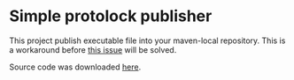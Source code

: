 # Simple protolock publisher 

This project publish executable file into your maven-local repository. 
This is a workaround before [this issue](https://github.com/nilslice/protolock/issues/143) will be solved.

Source code was downloaded [here](https://github.com/nilslice/protolock/releases).